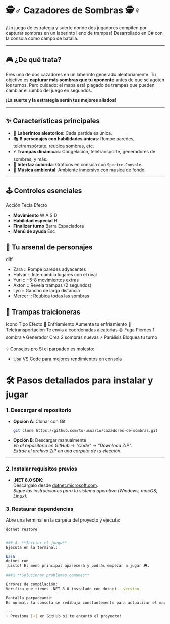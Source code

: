 # 🕵️♂️ Cazadores de Sombras 🕵️♀️

¡Un juego de estrategia y suerte donde dos jugadores compiten por capturar sombras en un laberinto lleno de trampas! Desarrollado en C# con la consola como campo de batalla.



---

## 🎮 **¿De qué trata?**
Eres uno de dos cazadores en un laberinto generado aleatoriamente. Tu objetivo es **capturar más sombras que tu oponente** antes de que se agoten los turnos. Pero cuidado: el mapa está plagado de trampas que pueden cambiar el rumbo del juego en segundos.

**¡La suerte y la estrategia serán tus mejores aliados!**

---

## ✨ **Características principales**
- 🔄 **Laberintos aleatorios**: Cada partida es única.
- 🎭 **6 personajes con habilidades únicas**: Rompe paredes, teletranspórtate,  reubica sombras, etc.
- ⚡ **Trampas dinámicas**: Congelación, teletransporte, generadores de sombras, y más.
- 🎨 **Interfaz colorida**: Gráficos en consola con `Spectre.Console`.
- 🎵 **Música ambiental**: Ambiente inmersivo con musica de fondo.

---

## 🕹️ Controles esenciales
Acción	Tecla	Efecto
 - **Movimiento**	           W A S D	
 - **Habilidad especial**	   H	
 - **Finalizar turno**	     Barra Espaciadora
 - **Menú de ayuda**	       Esc


## 🦸 Tu arsenal de personajes
diff
+ Zara   :: Rompe paredes adyacentes
+ Halvar :: Intercambia lugares con el rival
+ Yuri   :: +5-8 movimientos extras
+ Axton  :: Revela trampas (2 segundos)
+ Lyn    :: Gancho de larga distancia
+ Mercer :: Reubica todas las sombras

## 🧨 Trampas traicioneras
Icono	Tipo	Efecto
🧊	 Enfriamiento	       Aumenta tu enfriamiento
💫	 Teletransportación	 Te envía a coordenadas aleatorias
🩸	 Fuga               	Pierdes 1 sombra
🌀 	Generador	          Crea 2 sombras nuevas
⚡  Parálisis	          Bloquea tu turno

💡 Consejos pro
Si el parpadeo es molesto:
- Usa VS Code para mejores rendimientos en consola

# 🛠️ Pasos detallados para instalar y jugar

### 1. **Descargar el repositorio**
   - **Opción A**: Clonar con Git  
     ```bash
     git clone https://github.com/tu-usuario/cazadores-de-sombras.git
     ```  
   - **Opción B**: Descargar manualmente  
     *Ve al repositorio en GitHub → "Code" → "Download ZIP".*  
     *Extrae el archivo ZIP en una carpeta de tu elección.*

---

### 2. **Instalar requisitos previos**
   - **.NET 8.0 SDK**:  
     Descárgalo desde [dotnet.microsoft.com](https://dotnet.microsoft.com/download/dotnet/8.0).  
     *Sigue las instrucciones para tu sistema operativo (Windows, macOS, Linux).*

### 3. **Restaurar dependencias**
   Abre una terminal en la carpeta del proyecto y ejecuta:  
   ```bash
   dotnet restore


### 4. **Iniciar el juego**
Ejecuta en la terminal:

  bash
  dotnet run
  ¡Listo! El menú principal aparecerá y podrás empezar a jugar 🎮.

###🔧 **Solucionar problemas comunes**

  Errores de compilación:
  Verifica que tienes .NET 8.0 instalado con dotnet --version.

  Pantalla parpadeante:
  Es normal: la consola se redibuja constantemente para actualizar el mapa.

---
+ Presiona [⭐] en GitHub si te encantó el proyecto!


  






